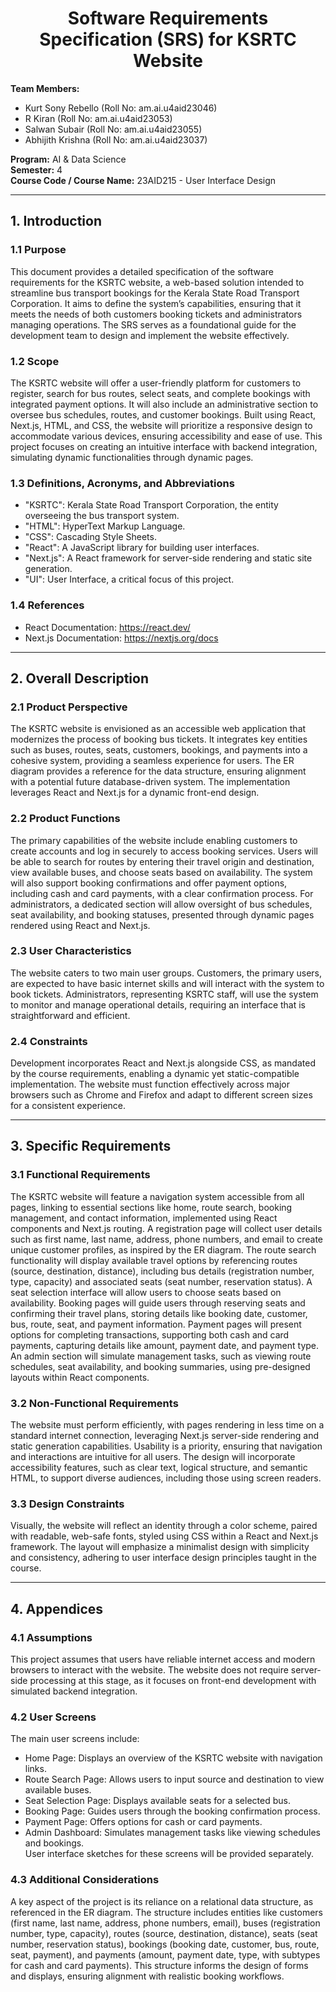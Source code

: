 <div align="center">

# Software Requirements Specification (SRS) for KSRTC Website

</div>

**Team Members:**  
- Kurt Sony Rebello (Roll No: am.ai.u4aid23046)  
- R Kiran (Roll No: am.ai.u4aid23053)  
- Salwan Subair (Roll No: am.ai.u4aid23055)  
- Abhijith Krishna (Roll No: am.ai.u4aid23037)  

**Program:** AI & Data Science  
**Semester:** 4  
**Course Code / Course Name:** 23AID215 - User Interface Design  

---

## 1. Introduction

### 1.1 Purpose
This document provides a detailed specification of the software requirements for the KSRTC website, a web-based solution intended to streamline bus transport bookings for the Kerala State Road Transport Corporation. It aims to define the system’s capabilities, ensuring that it meets the needs of both customers booking tickets and administrators managing operations. The SRS serves as a foundational guide for the development team to design and implement the website effectively.

### 1.2 Scope
The KSRTC website will offer a user-friendly platform for customers to register, search for bus routes, select seats, and complete bookings with integrated payment options. It will also include an administrative section to oversee bus schedules, routes, and customer bookings. Built using React, Next.js, HTML, and CSS, the website will prioritize a responsive design to accommodate various devices, ensuring accessibility and ease of use. This project focuses on creating an intuitive interface with backend integration, simulating dynamic functionalities through dynamic pages.

### 1.3 Definitions, Acronyms, and Abbreviations
- "KSRTC": Kerala State Road Transport Corporation, the entity overseeing the bus transport system.  
- "HTML": HyperText Markup Language.  
- "CSS": Cascading Style Sheets.  
- "React": A JavaScript library for building user interfaces.  
- "Next.js": A React framework for server-side rendering and static site generation.  
- "UI": User Interface, a critical focus of this project.

### 1.4 References
- React Documentation: https://react.dev/  
- Next.js Documentation: https://nextjs.org/docs  

---

## 2. Overall Description

### 2.1 Product Perspective
The KSRTC website is envisioned as an accessible web application that modernizes the process of booking bus tickets. It integrates key entities such as buses, routes, seats, customers, bookings, and payments into a cohesive system, providing a seamless experience for users. The ER diagram provides a reference for the data structure, ensuring alignment with a potential future database-driven system. The implementation leverages React and Next.js for a dynamic front-end design.

### 2.2 Product Functions
The primary capabilities of the website include enabling customers to create accounts and log in securely to access booking services. Users will be able to search for routes by entering their travel origin and destination, view available buses, and choose seats based on availability. The system will also support booking confirmations and offer payment options, including cash and card payments, with a clear confirmation process. For administrators, a dedicated section will allow oversight of bus schedules, seat availability, and booking statuses, presented through dynamic pages rendered using React and Next.js.

### 2.3 User Characteristics
The website caters to two main user groups. Customers, the primary users, are expected to have basic internet skills and will interact with the system to book tickets. Administrators, representing KSRTC staff, will use the system to monitor and manage operational details, requiring an interface that is straightforward and efficient.

### 2.4 Constraints
Development incorporates React and Next.js alongside CSS, as mandated by the course requirements, enabling a dynamic yet static-compatible implementation. The website must function effectively across major browsers such as Chrome and Firefox and adapt to different screen sizes for a consistent experience.

---

## 3. Specific Requirements

### 3.1 Functional Requirements
The KSRTC website will feature a navigation system accessible from all pages, linking to essential sections like home, route search, booking management, and contact information, implemented using React components and Next.js routing. A registration page will collect user details such as first name, last name, address, phone numbers, and email to create unique customer profiles, as inspired by the ER diagram. The route search functionality will display available travel options by referencing routes (source, destination, distance), including bus details (registration number, type, capacity) and associated seats (seat number, reservation status). A seat selection interface will allow users to choose seats based on availability. Booking pages will guide users through reserving seats and confirming their travel plans, storing details like booking date, customer, bus, route, seat, and payment information. Payment pages will present options for completing transactions, supporting both cash and card payments, capturing details like amount, payment date, and payment type. An admin section will simulate management tasks, such as viewing route schedules, seat availability, and booking summaries, using pre-designed layouts within React components.

### 3.2 Non-Functional Requirements
The website must perform efficiently, with pages rendering in less time on a standard internet connection, leveraging Next.js server-side rendering and static generation capabilities. Usability is a priority, ensuring that navigation and interactions are intuitive for all users. The design will incorporate accessibility features, such as clear text, logical structure, and semantic HTML, to support diverse audiences, including those using screen readers.

### 3.3 Design Constraints
Visually, the website will reflect an identity through a color scheme, paired with readable, web-safe fonts, styled using CSS within a React and Next.js framework. The layout will emphasize a minimalist design with simplicity and consistency, adhering to user interface design principles taught in the course.

---

## 4. Appendices

### 4.1 Assumptions
This project assumes that users have reliable internet access and modern browsers to interact with the website. The website does not require server-side processing at this stage, as it focuses on front-end development with simulated backend integration.

### 4.2 User Screens
The main user screens include:  
- Home Page: Displays an overview of the KSRTC website with navigation links.  
- Route Search Page: Allows users to input source and destination to view available buses.  
- Seat Selection Page: Displays available seats for a selected bus.  
- Booking Page: Guides users through the booking confirmation process.  
- Payment Page: Offers options for cash or card payments.  
- Admin Dashboard: Simulates management tasks like viewing schedules and bookings.  
User interface sketches for these screens will be provided separately.

### 4.3 Additional Considerations
A key aspect of the project is its reliance on a relational data structure, as referenced in the ER diagram. The structure includes entities like customers (first name, last name, address, phone numbers, email), buses (registration number, type, capacity), routes (source, destination, distance), seats (seat number, reservation status), bookings (booking date, customer, bus, route, seat, payment), and payments (amount, payment date, type, with subtypes for cash and card payments). This structure informs the design of forms and displays, ensuring alignment with realistic booking workflows.

